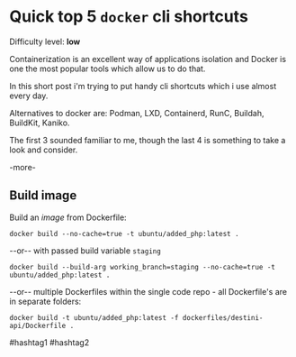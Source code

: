 # Quick top 5 `docker` cli shortcuts

Difficulty level: **low**

Containerization is an excellent way of applications isolation and Docker is one
the most popular tools which allow us to do that.

In this short post i'm trying to put handy cli shortcuts which i use almost
every day.

Alternatives to docker are: Podman, LXD, Containerd, RunC, Buildah, BuildKit,
Kaniko.

The first 3 sounded familiar to me, though the last 4 is something to take
a look and consider.

-more-

## Build image

Build an _image_ from Dockerfile:

```
docker build --no-cache=true -t ubuntu/added_php:latest .
```

--or-- with passed build variable `staging`

```
docker build --build-arg working_branch=staging --no-cache=true -t ubuntu/added_php:latest .
```

--or-- multiple Dockerfiles within the single code repo - all Dockerfile's are in separate folders:

```
docker build -t ubuntu/added_php:latest -f dockerfiles/destini-api/Dockerfile .
```

 #hashtag1 #hashtag2